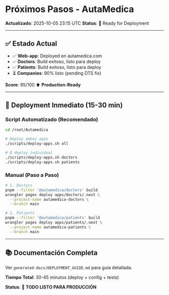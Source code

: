 # Próximos Pasos - AutaMedica
**Actualizado**: 2025-10-05 23:15 UTC
**Status**: 🚀 Ready for Deployment

---

## ✅ Estado Actual

- ✅ **Web-app**: Deployed en autamedica.com
- ✅ **Doctors**: Build exitoso, listo para deploy
- ✅ **Patients**: Build exitoso, listo para deploy
- ⏳ **Companies**: 90% listo (pending DTS fix)

**Score**: 85/100 ⬆️ **Production-Ready**

---

## 🚀 Deployment Inmediato (15-30 min)

### Script Automatizado (Recomendado)

```bash
cd /root/Autamedica

# Deploy ambas apps
./scripts/deploy-apps.sh all

# O deploy individual
./scripts/deploy-apps.sh doctors
./scripts/deploy-apps.sh patients
```

### Manual (Paso a Paso)

```bash
# 1. Doctors
pnpm --filter '@autamedica/doctors' build
wrangler pages deploy apps/doctors/.next \
  --project-name autamedica-doctors \
  --branch main

# 2. Patients
pnpm --filter '@autamedica/patients' build
wrangler pages deploy apps/patients/.next \
  --project-name autamedica-patients \
  --branch main
```

---

## 📚 Documentación Completa

Ver `generated-docs/DEPLOYMENT_GUIDE.md` para guía detallada.

**Tiempo Total**: 30-45 minutos (deploy + config + tests)

**Status**: 🚀 **TODO LISTO PARA PRODUCCIÓN**
